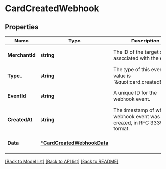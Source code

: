 # CardCreatedWebhook

## Properties

 Name           | Type                                                     | Description                                                                  | Notes                        
----------------|----------------------------------------------------------|------------------------------------------------------------------------------|------------------------------
 **MerchantId** | **string**                                               | The ID of the target seller associated with the event.                       | [optional] [default to null] 
 **Type_**      | **string**                                               | The type of this event. The value is &#x60;\&quot;card.created\&quot;&#x60;. | [optional] [default to null] 
 **EventId**    | **string**                                               | A unique ID for the webhook event.                                           | [optional] [default to null] 
 **CreatedAt**  | **string**                                               | The timestamp of when the webhook event was created, in RFC 3339 format.     | [optional] [default to null] 
 **Data**       | [***CardCreatedWebhookData**](CardCreatedWebhookData.md) |                                                                              | [optional] [default to null] 

[[Back to Model list]](../README.md#documentation-for-models) [[Back to API list]](../README.md#documentation-for-api-endpoints) [[Back to README]](../README.md)

